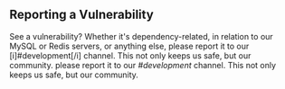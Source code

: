 ## Reporting a Vulnerability

See a vulnerability? Whether it's dependency-related, in relation to our MySQL or Redis servers, or anything else,
please report it to our [i]#development[/i] channel. This not only keeps us safe, but our community.
please report it to our *#development* channel. This not only keeps us safe, but our community.